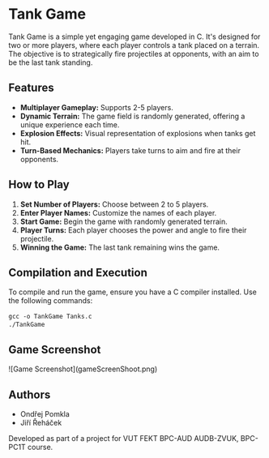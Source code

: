 
<h1>Tank Game</h1>
<p>Tank Game is a simple yet engaging game developed in C. It's designed for two or more players, where each player controls a tank placed on a terrain. The objective is to strategically fire projectiles at opponents, with an aim to be the last tank standing.</p>

<h2>Features</h2>
<ul>
    <li><strong>Multiplayer Gameplay:</strong> Supports 2-5 players.</li>
    <li><strong>Dynamic Terrain:</strong> The game field is randomly generated, offering a unique experience each time.</li>
    <li><strong>Explosion Effects:</strong> Visual representation of explosions when tanks get hit.</li>
    <li><strong>Turn-Based Mechanics:</strong> Players take turns to aim and fire at their opponents.</li>
</ul>

<h2>How to Play</h2>
<ol>
    <li><strong>Set Number of Players:</strong> Choose between 2 to 5 players.</li>
    <li><strong>Enter Player Names:</strong> Customize the names of each player.</li>
    <li><strong>Start Game:</strong> Begin the game with randomly generated terrain.</li>
    <li><strong>Player Turns:</strong> Each player chooses the power and angle to fire their projectile.</li>
    <li><strong>Winning the Game:</strong> The last tank remaining wins the game.</li>
</ol>

<h2>Compilation and Execution</h2>
<p>To compile and run the game, ensure you have a C compiler installed. Use the following commands:</p>
<pre>
<code>gcc -o TankGame Tanks.c
./TankGame</code>
</pre>

<div>
    <h2>Game Screenshot</h2>
![Game Screenshot](gameScreenShoot.png)</div>


<h2>Authors</h2>
<ul>
    <li>Ondřej Pomkla</li>
    <li>Jiří Řeháček</li>
</ul>
<p>Developed as part of a project for VUT FEKT BPC-AUD AUDB-ZVUK, BPC-PC1T course.</p>

</body>
</html>
